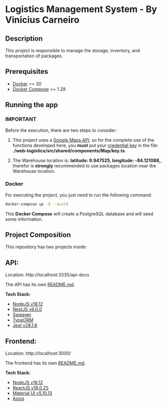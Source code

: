 
# Logistics Management System - By Vinicius Carneiro

## Description

This project is responsible to manage the storage, inventory, and transportation of packages.

## Prerequisites

- [Docker](https://docs.docker.com/get-docker/) >= 20
- [Docker Compose](https://docs.docker.com/compose/install/) >= 1.29

## Running the app

### IMPORTANT

Before the execution, there are two steps to consider:
1. This project uses a [Google Maps API](https://developers.google.com/maps/documentation), so for the complete use of the functions developed here, you **must** put your [credential key](https://developers.google.com/maps/get-started#api-key) in the file: **./web-logistics/src/shared/components/Map/key.ts**

2. The Warehouse location is: **latitude: 9.947525, longitude: -84.121088,**, therefor is **strongly** recommended to use packages location near the Warehouse location.

### Docker
For executing the project, you just need to run the following command:
```bash
docker-compose up -d --build
```
This **Docker Compose** will create a PostgreSQL database and will seed some information.

## Project Composition

This repository has two projects inside:

## API:

Location: http://localhost:3335/api-docs

The API has its own [README.md](https://github.com/vgc-carneiro/oktara-logistics-management/tree/master/api).

**Tech Stack:**
- [NodeJS v18.12](https://nodejs.org/dist/latest-v18.x/docs/api/)
- [NestJS v9.0.0](https://docs.nestjs.com/)
- [Swagger](https://docs.nestjs.com/openapi/introduction)
- [TypeORM](https://docs.nestjs.com/recipes/sql-typeorm)
- [Jest v28.1.8](https://jestjs.io/docs/28.x/getting-started)

## Frontend:

Location: http://localhost:3000/

The frontend has its own [README.md](https://github.com/vgc-carneiro/oktara-logistics-management/tree/master/web-logistics).

**Tech Stack:**
- [NodeJS v18.12](https://nodejs.org/dist/latest-v18.x/docs/api/)
- [ReactJS v18.0.25](https://reactjs.org/docs/getting-started.html)
- [Material UI v5.10.13](https://mui.com/pt/material-ui/getting-started/overview/)
- [Axios](https://axios-http.com/docs/intro)